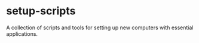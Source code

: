# setup-scripts
A collection of scripts and tools for setting up new computers with essential applications.
